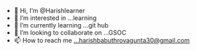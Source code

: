 - 👋 Hi, I’m @Harishlearner
- 👀 I’m interested in ...learning
- 🌱 I’m currently learning ...git hub
- 💞️ I’m looking to collaborate on ...GSOC
- 📫 How to reach me ...harishbabuthrovagunta30@gmail.com

<!---
Harishlearner/Harishlearner is a ✨ special ✨ repository because its `README.md` (this file) appears on your GitHub profile.
You can click the Preview link to take a look at your changes.
--->

